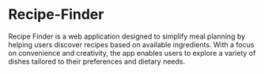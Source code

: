 # Recipe-Finder
Recipe Finder is a web application designed to simplify meal planning by helping users discover recipes based on available ingredients. With a focus on convenience and creativity, the app enables users to explore a variety of dishes tailored to their preferences and dietary needs.
